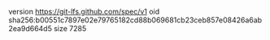 version https://git-lfs.github.com/spec/v1
oid sha256:b00551c7897e02e79765182cd88b069681cb23ceb857e08426a6ab2ea9d664d5
size 7285
